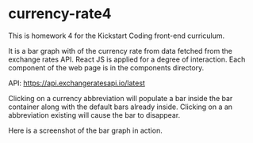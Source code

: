 # currency-rate4

This is homework 4 for the Kickstart Coding front-end curriculum.

It is a bar graph with of the currency rate from data fetched from the exchange rates API. React JS is applied for a degree of interaction. Each component of the web page is in the components directory.

API: https://api.exchangeratesapi.io/latest

Clicking on a currency abbreviation will populate a bar inside the bar container along with the default bars already inside. Clicking on a an abbreviation existing will cause the bar to disappear.




Here is a screenshot of the bar graph in action.
